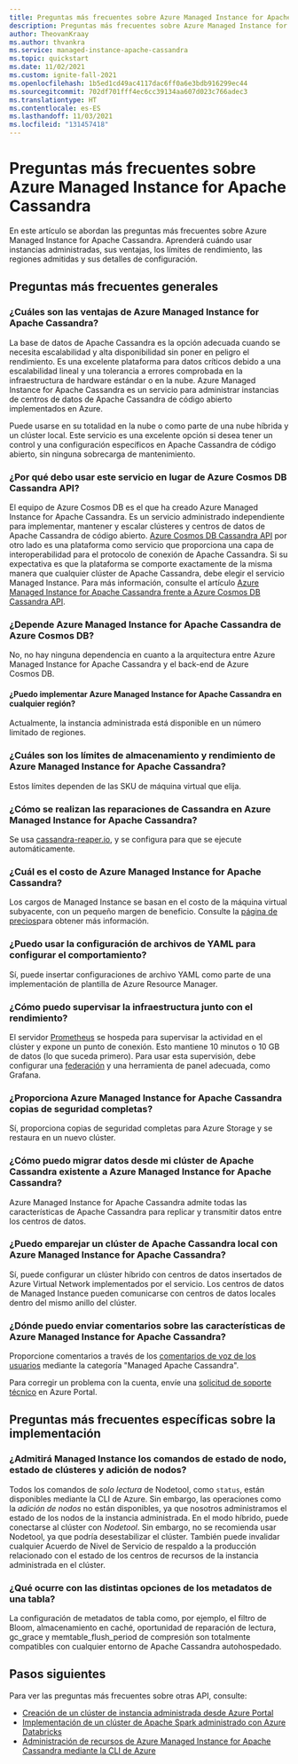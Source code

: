 ```yaml
---
title: Preguntas más frecuentes sobre Azure Managed Instance for Apache Cassandra en Azure Portal
description: Preguntas más frecuentes sobre Azure Managed Instance for Apache Cassandra. En este artículo se abordan preguntas sobre cuándo usar instancias administradas, sus ventajas, los límites de rendimiento, las regiones admitidas y otros detalles de configuración.
author: TheovanKraay
ms.author: thvankra
ms.service: managed-instance-apache-cassandra
ms.topic: quickstart
ms.date: 11/02/2021
ms.custom: ignite-fall-2021
ms.openlocfilehash: 1b5ed1cd49ac4117dac6ff0a6e3bdb916299ec44
ms.sourcegitcommit: 702df701fff4ec6cc39134aa607d023c766adec3
ms.translationtype: HT
ms.contentlocale: es-ES
ms.lasthandoff: 11/03/2021
ms.locfileid: "131457418"
---
```

# <a name="frequently-asked-questions-about-azure-managed-instance-for-apache-cassandra"></a>Preguntas más frecuentes sobre Azure Managed Instance for Apache Cassandra

En este artículo se abordan las preguntas más frecuentes sobre Azure Managed Instance for Apache Cassandra. Aprenderá cuándo usar instancias administradas, sus ventajas, los límites de rendimiento, las regiones admitidas y sus detalles de configuración.

## <a name="general-faq"></a>Preguntas más frecuentes generales

### <a name="what-are-the-benefits-azure-managed-instance-for-apache-cassandra"></a>¿Cuáles son las ventajas de Azure Managed Instance for Apache Cassandra?

La base de datos de Apache Cassandra es la opción adecuada cuando se necesita escalabilidad y alta disponibilidad sin poner en peligro el rendimiento. Es una excelente plataforma para datos críticos debido a una escalabilidad lineal y una tolerancia a errores comprobada en la infraestructura de hardware estándar o en la nube. Azure Managed Instance for Apache Cassandra es un servicio para administrar instancias de centros de datos de Apache Cassandra de código abierto implementados en Azure.

Puede usarse en su totalidad en la nube o como parte de una nube híbrida y un clúster local. Este servicio es una excelente opción si desea tener un control y una configuración específicos en Apache Cassandra de código abierto, sin ninguna sobrecarga de mantenimiento.

### <a name="why-should-i-use-this-service-instead-of-azure-cosmos-db-cassandra-api"></a>¿Por qué debo usar este servicio en lugar de Azure Cosmos DB Cassandra API?

El equipo de Azure Cosmos DB es el que ha creado Azure Managed Instance for Apache Cassandra. Es un servicio administrado independiente para implementar, mantener y escalar clústeres y centros de datos de Apache Cassandra de código abierto. [Azure Cosmos DB Cassandra API](../cosmos-db/cassandra-introduction.md) por otro lado es una plataforma como servicio que proporciona una capa de interoperabilidad para el protocolo de conexión de Apache Cassandra. Si su expectativa es que la plataforma se comporte exactamente de la misma manera que cualquier clúster de Apache Cassandra, debe elegir el servicio Managed Instance. Para más información, consulte el artículo [Azure Managed Instance for Apache Cassandra frente a Azure Cosmos DB Cassandra API](compare-cosmosdb-managed-instance.md).

### <a name="is-azure-managed-instance-for-apache-cassandra-dependent-on-azure-cosmos-db"></a>¿Depende Azure Managed Instance for Apache Cassandra de Azure Cosmos DB?

No, no hay ninguna dependencia en cuanto a la arquitectura entre Azure Managed Instance for Apache Cassandra y el back-end de Azure Cosmos DB. 

#### <a name="can-i-deploy-azure-managed-instance-for-apache-cassandra-in-any-region"></a>¿Puedo implementar Azure Managed Instance for Apache Cassandra en cualquier región?

Actualmente, la instancia administrada está disponible en un número limitado de regiones.

### <a name="what-are-the-storage-and-throughput-limits-of-azure-managed-instance-for-apache-cassandra"></a>¿Cuáles son los límites de almacenamiento y rendimiento de Azure Managed Instance for Apache Cassandra?

Estos límites dependen de las SKU de máquina virtual que elija.

### <a name="how-are-cassandra-repairs-carried-out-in-azure-managed-instance-for-apache-cassandra"></a>¿Cómo se realizan las reparaciones de Cassandra en Azure Managed Instance for Apache Cassandra?

Se usa [cassandra-reaper.io](http://cassandra-reaper.io/), y se configura para que se ejecute automáticamente.

### <a name="what-is-the-cost-of-azure-managed-instance-for-apache-cassandra"></a>¿Cuál es el costo de Azure Managed Instance for Apache Cassandra?

Los cargos de Managed Instance se basan en el costo de la máquina virtual subyacente, con un pequeño margen de beneficio. Consulte la [página de precios](https://azure.microsoft.com/pricing/details/managed-instance-apache-cassandra/)para obtener más información.

### <a name="can-i-use-yaml-file-settings-to-configure-behavior"></a>¿Puedo usar la configuración de archivos de YAML para configurar el comportamiento?

Sí, puede insertar configuraciones de archivo YAML como parte de una implementación de plantilla de Azure Resource Manager.

### <a name="how-can-i-monitor-infrastructure-along-with-throughput"></a>¿Cómo puedo supervisar la infraestructura junto con el rendimiento?

El servidor [Prometheus](https://prometheus.io/docs/introduction/overview/) se hospeda para supervisar la actividad en el clúster y expone un punto de conexión. Esto mantiene 10 minutos o 10 GB de datos (lo que suceda primero). Para usar esta supervisión, debe configurar una [federación](https://prometheus.io/docs/prometheus/latest/federation/) y una herramienta de panel adecuada, como Grafana.

### <a name="does-azure-managed-instance-for-apache-cassandra-provide-full-backups"></a>¿Proporciona Azure Managed Instance for Apache Cassandra copias de seguridad completas?

Sí, proporciona copias de seguridad completas para Azure Storage y se restaura en un nuevo clúster.

### <a name="how-can-i-migrate-data-from-my-existing-apache-cassandra-cluster-to-azure-managed-instance-for-apache-cassandra"></a>¿Cómo puedo migrar datos desde mi clúster de Apache Cassandra existente a Azure Managed Instance for Apache Cassandra?

Azure Managed Instance for Apache Cassandra admite todas las características de Apache Cassandra para replicar y transmitir datos entre los centros de datos.

### <a name="can-i-pair-an-on-premises-apache-cassandra-cluster-with-the-azure-managed-instance-for-apache-cassandra"></a>¿Puedo emparejar un clúster de Apache Cassandra local con Azure Managed Instance for Apache Cassandra?

Sí, puede configurar un clúster híbrido con centros de datos insertados de Azure Virtual Network implementados por el servicio. Los centros de datos de Managed Instance pueden comunicarse con centros de datos locales dentro del mismo anillo del clúster.

### <a name="where-can-i-give-feedback-on-azure-managed-instance-for-apache-cassandra-features"></a>¿Dónde puedo enviar comentarios sobre las características de Azure Managed Instance for Apache Cassandra?

Proporcione comentarios a través de los [comentarios de voz de los usuarios](https://feedback.azure.com/d365community/forum/3002b3be-0d25-ec11-b6e6-000d3a4f0858?c=e6e5c7c4-0d25-ec11-b6e6-000d3a4f0858#) mediante la categoría "Managed Apache Cassandra".

Para corregir un problema con la cuenta, envíe una [solicitud de soporte técnico](https://ms.portal.azure.com/#blade/Microsoft_Azure_Support/HelpAndSupportBlade/newsupportrequest) en Azure Portal.

## <a name="deployment-specific-faq"></a>Preguntas más frecuentes específicas sobre la implementación

### <a name="will-the-managed-instance-support-node-addition-cluster-status-and-node-status-commands"></a>¿Admitirá Managed Instance los comandos de estado de nodo, estado de clústeres y adición de nodos?

Todos los comandos de *solo lectura* de Nodetool, como `status`, están disponibles mediante la CLI de Azure. Sin embargo, las operaciones como la *adición de nodos* no están disponibles, ya que nosotros administramos el estado de los nodos de la instancia administrada. En el modo híbrido, puede conectarse al clúster con *Nodetool*. Sin embargo, no se recomienda usar Nodetool, ya que podría desestabilizar el clúster. También puede invalidar cualquier Acuerdo de Nivel de Servicio de respaldo a la producción relacionado con el estado de los centros de recursos de la instancia administrada en el clúster.

### <a name="what-happens-with-various-settings-for-table-metadata"></a>¿Qué ocurre con las distintas opciones de los metadatos de una tabla?

La configuración de metadatos de tabla como, por ejemplo, el filtro de Bloom, almacenamiento en caché, oportunidad de reparación de lectura, gc_grace y memtable_flush_period de compresión son totalmente compatibles con cualquier entorno de Apache Cassandra autohospedado.

## <a name="next-steps"></a>Pasos siguientes

Para ver las preguntas más frecuentes sobre otras API, consulte:

* [Creación de un clúster de instancia administrada desde Azure Portal](create-cluster-portal.md)
* [Implementación de un clúster de Apache Spark administrado con Azure Databricks](deploy-cluster-databricks.md)
* [Administración de recursos de Azure Managed Instance for Apache Cassandra mediante la CLI de Azure](manage-resources-cli.md)
